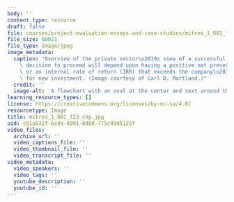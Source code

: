 ```yaml
---
body: ''
content_type: resource
draft: false
file: courses/project-evaluation-essays-and-case-studies/mitres_1_001_f23_chp.jpg
file_size: 60021
file_type: image/jpeg
image_metadata:
  caption: "Overview of the private sector\u2019s view of a successful project. The\
    \ decision to proceed will depend upon having a positive net present value (NPV)\
    \ or an internal rate of return (IRR) that exceeds the company\u2019s hurdle rate\
    \ for new investment. (Image courtesy of Carl D. Martland.)"
  credit: ''
  image-alt: 'A flowchart with an oval at the center and text around the oval. '
learning_resource_types: []
license: https://creativecommons.org/licenses/by-nc-sa/4.0/
resourcetype: Image
title: mitres_1_001_f23_chp.jpg
uid: c81a831f-6cda-4091-8dbd-775c49d5125f
video_files:
  archive_url: ''
  video_captions_file: ''
  video_thumbnail_file: ''
  video_transcript_file: ''
video_metadata:
  video_speakers: ''
  video_tags: ''
  youtube_description: ''
  youtube_id: ''
---
```


